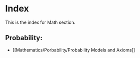 # Index
This is the index for Math section.

## Probability:
- [[Mathematics/Porbability/Probability Models and Axioms]]